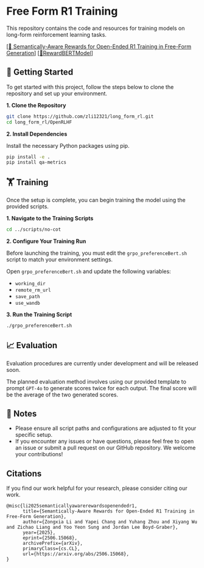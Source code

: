 # Free Form R1 Training

This repository contains the code and resources for training models on long-form reinforcement learning tasks.

[[📖 Semantically-Aware Rewards for Open-Ended R1 Training in Free-Form Generation](http://arxiv.org/abs/2506.15068)]
[[🤗RewardBERTModel](https://huggingface.co/IntelligenceLab/RewardPreferenceBert)]

## 🚀 Getting Started

To get started with this project, follow the steps below to clone the repository and set up your environment.

**1. Clone the Repository**

```bash
git clone https://github.com/zli12321/long_form_rl.git
cd long_form_rl/OpenRLHF
```

**2. Install Dependencies**

Install the necessary Python packages using pip.

```bash
pip install -e .
pip install qa-metrics
```

## 🏋️ Training

Once the setup is complete, you can begin training the model using the provided scripts.

**1. Navigate to the Training Scripts**

```bash
cd ../scripts/no-cot
```

**2. Configure Your Training Run**

Before launching the training, you must edit the `grpo_preferenceBert.sh` script to match your environment settings.

Open `grpo_preferenceBert.sh` and update the following variables:
* `working_dir`
* `remote_rm_url`
* `save_path`
* `use_wandb`

**3. Run the Training Script**

```bash
./grpo_preferenceBert.sh
```

## 📈 Evaluation

Evaluation procedures are currently under development and will be released soon.

The planned evaluation method involves using our provided template to prompt `GPT-4o` to generate scores twice for each output. The final score will be the average of the two generated scores.

## 📝 Notes

* Please ensure all script paths and configurations are adjusted to fit your specific setup.
* If you encounter any issues or have questions, please feel free to open an issue or submit a pull request on our GitHub repository. We welcome your contributions!

## <a name='citations'></a>Citations

If you find our work helpful for your research, please consider citing our work.   

```
@misc{li2025semanticallyawarerewardsopenendedr1,
      title={Semantically-Aware Rewards for Open-Ended R1 Training in Free-Form Generation}, 
      author={Zongxia Li and Yapei Chang and Yuhang Zhou and Xiyang Wu and Zichao Liang and Yoo Yeon Sung and Jordan Lee Boyd-Graber},
      year={2025},
      eprint={2506.15068},
      archivePrefix={arXiv},
      primaryClass={cs.CL},
      url={https://arxiv.org/abs/2506.15068}, 
}
```
